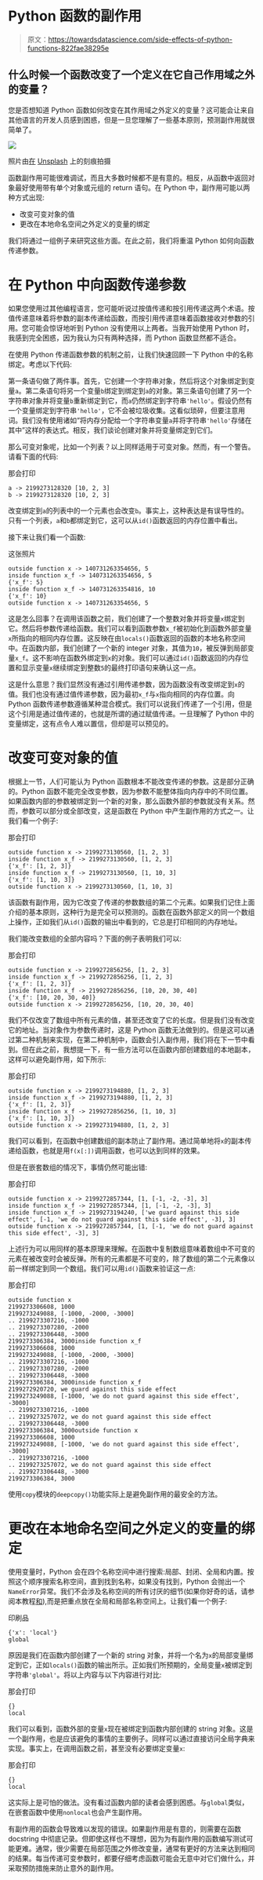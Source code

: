 # Python 函数的副作用

> 原文：<https://towardsdatascience.com/side-effects-of-python-functions-822fae38295e>

## 什么时候一个函数改变了一个定义在它自己作用域之外的变量？

您是否想知道 Python 函数如何改变在其作用域之外定义的变量？这可能会让来自其他语言的开发人员感到困惑，但是一旦您理解了一些基本原则，预测副作用就很简单了。

![](img/03e4e50403f8b67f3dd61cb48bcf7b01.png)

照片由[在](https://unsplash.com/@jannerboy62?utm_source=medium&utm_medium=referral) [Unsplash](https://unsplash.com?utm_source=medium&utm_medium=referral) 上的刻痕拍摄

函数副作用可能很难调试，而且大多数时候都不是有意的。相反，从函数中返回对象最好使用带有单个对象或元组的 return 语句。在 Python 中，副作用可能以两种方式出现:

*   改变可变对象的值
*   更改在本地命名空间之外定义的变量的绑定

我们将通过一组例子来研究这些方面。在此之前，我们将重温 Python 如何向函数传递参数。

# 在 Python 中向函数传递参数

如果您使用过其他编程语言，您可能听说过按值传递和按引用传递这两个术语。按值传递意味着将参数的副本传递给函数，而按引用传递意味着函数接收对参数的引用。您可能会惊讶地听到 Python 没有使用以上两者。当我开始使用 Python 时，我感到完全困惑，因为我认为只有两种选择，而 Python 函数显然都不适合。

在使用 Python 传递函数参数的机制之前，让我们快速回顾一下 Python 中的名称绑定。考虑以下代码:

第一条语句做了两件事。首先，它创建一个字符串对象，然后将这个对象绑定到变量`a`。第二条语句将另一个变量`b`绑定到绑定到`a`的对象。第三条语句创建了另一个字符串对象并将变量`b`重新绑定到它，而`a`仍然绑定到字符串`'hello'`。假设仍然有一个变量绑定到字符串`'hello'`，它不会被垃圾收集。这看似琐碎，但要注意用词。我们没有使用诸如“将内存分配给一个字符串变量`a`并将字符串`'hello'`存储在其中”这样的表达式。相反，我们谈论创建对象并将变量绑定到它们。

那么可变对象呢，比如一个列表？以上同样适用于可变对象。然而，有一个警告。请看下面的代码:

那会打印

```
a -> 2199273128320 [10, 2, 3]
b -> 2199273128320 [10, 2, 3]
```

改变绑定到`a`的列表中的一个元素也会改变`b`。事实上，这种表达是有误导性的。只有一个列表，`a`和`b`都绑定到它，这可以从`id()`函数返回的内存位置中看出。

接下来让我们看一个函数:

这张照片

```
outside function x -> 140731263354656, 5
inside function x_f -> 140731263354656, 5
{'x_f': 5}
inside function x_f -> 140731263354816, 10
{'x_f': 10}
outside function x -> 140731263354656, 5
```

这是怎么回事？在调用该函数之前，我们创建了一个整数对象并将变量`x`绑定到它。然后将参数传递给函数。我们可以看到函数参数`x_f`被初始化到函数外部变量`x`所指向的相同内存位置。这反映在由`locals()`函数返回的函数的本地名称空间中。在函数内部，我们创建了一个新的 integer 对象，其值为`10`，被反弹到局部变量`x_f`。这不影响在函数外绑定到`x`的对象。我们可以通过`id()`函数返回的内存位置和显示变量`x`继续绑定到整数`5`的最终打印语句来确认这一点。

这是什么意思？我们显然没有通过引用传递参数，因为函数没有改变绑定到`x`的值。我们也没有通过值传递参数，因为最初`x_f`与`x`指向相同的内存位置。向 Python 函数传递参数遵循某种混合模式。我们可以说我们传递了一个引用，但是这个引用是通过值传递的，也就是所谓的通过赋值传递。一旦理解了 Python 中的变量绑定，这有点令人难以置信，但却是可以预见的。

# 改变可变对象的值

根据上一节，人们可能认为 Python 函数根本不能改变传递的参数。这是部分正确的。Python 函数不能完全改变参数，因为参数不能整体指向内存中的不同位置。如果函数内部的参数被绑定到一个新的对象，那么函数外部的参数就没有关系。然而，参数可以部分或全部改变，这是函数在 Python 中产生副作用的方式之一。让我们看一个例子:

那会打印

```
outside function x -> 2199273130560, [1, 2, 3]
inside function x_f -> 2199273130560, [1, 2, 3]
{'x_f': [1, 2, 3]}
inside function x_f -> 2199273130560, [1, 10, 3]
{'x_f': [1, 10, 3]}
outside function x -> 2199273130560, [1, 10, 3]
```

该函数有副作用，因为它改变了传递的参数数组的第二个元素。如果我们记住上面介绍的基本原则，这种行为是完全可以预测的。函数在函数外部定义的同一个数组上操作，正如我们从`id()`函数的输出中看到的，它总是打印相同的内存地址。

我们能改变数组的全部内容吗？下面的例子表明我们可以:

那会打印

```
outside function x -> 2199272856256, [1, 2, 3]
inside function x_f -> 2199272856256, [1, 2, 3]
{'x_f': [1, 2, 3]}
inside function x_f -> 2199272856256, [10, 20, 30, 40]
{'x_f': [10, 20, 30, 40]}
outside function x -> 2199272856256, [10, 20, 30, 40]
```

我们不仅改变了数组中所有元素的值，甚至还改变了它的长度。但是我们没有改变它的地址。当对象作为参数传递时，这是 Python 函数无法做到的。但是这可以通过第二种机制来实现，在第二种机制中，函数会引入副作用，我们将在下一节中看到。但在此之前，我想提一下，有一些方法可以在函数内部创建数组的本地副本，这样可以避免副作用，如下所示:

那会打印

```
outside function x -> 2199273194880, [1, 2, 3]
inside function x_f -> 2199273194880, [1, 2, 3]
{'x_f': [1, 2, 3]}
inside function x_f -> 2199272856256, [1, 10, 3]
{'x_f': [1, 10, 3]}
outside function x -> 2199273194880, [1, 2, 3]
```

我们可以看到，在函数中创建数组的副本防止了副作用。通过简单地将`x`的副本传递给函数，也就是用`f(x[:])`调用函数，也可以达到同样的效果。

但是在嵌套数组的情况下，事情仍然可能出错:

那会打印

```
outside function x -> 2199272857344, [1, [-1, -2, -3], 3]
inside function x_f -> 2199272857344, [1, [-1, -2, -3], 3]
inside function x_f -> 2199273194240, ['we guard against this side effect', [-1, 'we do not guard against this side effect', -3], 3]
outside function x -> 2199272857344, [1, [-1, 'we do not guard against this side effect', -3], 3]
```

上述行为可以用同样的基本原理来理解。在函数中复制数组意味着数组中不可变的元素在被改变时会被反弹。所有的元素都是不可变的，除了数组的第二个元素像以前一样绑定到同一个数组。我们可以用`id()`函数来验证这一点:

那会打印

```
outside function x
2199273306608, 1000
2199273249088, [-1000, -2000, -3000]
.. 2199273307216, -1000
.. 2199273307280, -2000
.. 2199273306448, -3000
2199273306384, 3000inside function x_f
2199273306608, 1000
2199273249088, [-1000, -2000, -3000]
.. 2199273307216, -1000
.. 2199273307280, -2000
.. 2199273306448, -3000
2199273306384, 3000inside function x_f
2199272920720, we guard against this side effect
2199273249088, [-1000, 'we do not guard against this side effect', -3000]
.. 2199273307216, -1000
.. 2199273257072, we do not guard against this side effect
.. 2199273306448, -3000
2199273306384, 3000outside function x
2199273306608, 1000
2199273249088, [-1000, 'we do not guard against this side effect', -3000]
.. 2199273307216, -1000
.. 2199273257072, we do not guard against this side effect
.. 2199273306448, -3000
2199273306384, 3000
```

使用`copy`模块的`deepcopy()`功能实际上是避免副作用的最安全的方法。

# 更改在本地命名空间之外定义的变量的绑定

使用变量时，Python 会在四个名称空间中进行搜索:局部、封闭、全局和内置。按照这个顺序搜索名称空间，直到找到名称，如果没有找到，Python 会抛出一个`NameError`异常。我们不会涉及名称空间的所有讨厌的细节(如果你好奇的话，请参阅本教程[和](https://realpython.com/python-namespaces-scope/)),而是把重点放在全局和局部名称空间上。让我们看一个例子:

印刷品

```
{'x': 'local'}
global
```

原因是我们在函数内部创建了一个新的 string 对象，并将一个名为`x`的局部变量绑定到它，正如`locals()`函数的输出所示。正如我们所预期的，全局变量`x`被绑定到字符串`'global'`。将以上内容与以下内容进行对比:

那会打印

```
{}
local
```

我们可以看到，函数外部的变量`x`现在被绑定到函数内部创建的 string 对象。这是一个副作用，也是应该避免的事情的主要例子。同样可以通过直接访问全局字典来实现。事实上，在调用函数之前，甚至没有必要绑定变量`x`:

那会打印

```
{}
local
```

这实际上是可怕的做法。没有看过函数内部的读者会感到困惑。与`global`类似，在嵌套函数中使用`nonlocal`也会产生副作用。

有副作用的函数会导致难以发现的错误。如果副作用是有意的，则需要在函数 docstring 中彻底记录。但即使这样也不理想，因为为有副作用的函数编写测试可能更难。通常，很少需要在局部范围之外修改变量，通常有更好的方法来达到相同的结果。每当传递可变参数时，都要仔细考虑函数可能会无意中对它们做什么，并采取预防措施来防止意外的副作用。